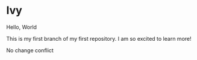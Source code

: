 # Ivy
<p>Hello, World</p>
<p>This is my first branch of my first repository. I am so excited to learn more!</p>
<p> No change conflict </p>
